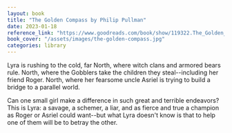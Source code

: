 ```yaml
---
layout: book
title: "The Golden Compass by Philip Pullman"
date: 2023-01-18
reference_link: "https://www.goodreads.com/book/show/119322.The_Golden_Compass"
book_cover: "/assets/images/the-golden-compass.jpg"
categories: library
---
```


Lyra is rushing to the cold, far North, where witch clans and armored bears rule. North, where the Gobblers take the children they steal--including her friend Roger. North, where her fearsome uncle Asriel is trying to build a bridge to a parallel world.

Can one small girl make a difference in such great and terrible endeavors? This is Lyra: a savage, a schemer, a liar, and as fierce and true a champion as Roger or Asriel could want--but what Lyra doesn't know is that to help one of them will be to betray the other.
